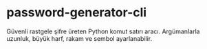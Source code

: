 # password-generator-cli
Güvenli rastgele şifre üreten Python komut satırı aracı. Argümanlarla uzunluk, büyük harf, rakam ve sembol ayarlanabilir.
